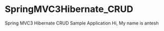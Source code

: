 SpringMVC3Hibernate_CRUD
========================

Spring MVC3 Hibernate CRUD Sample Application
Hi, My name is antesh
